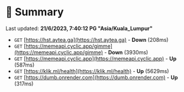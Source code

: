 # 📖 Summary
Last updated: **21/6/2023, 7:40:12 PG "Asia/Kuala_Lumpur"**

- `GET` [https://hst.aytea.ga](https://hst.aytea.ga) - **Down** (208ms)
- `GET` [https://memeapi.cyclic.app/gimme](https://memeapi.cyclic.app/gimme) - **Down** (3930ms)
- `GET` [https://memeapi.cyclic.app](https://memeapi.cyclic.app) - **Up** (587ms)
- `GET` [https://klik.ml/health](https://klik.ml/health) - **Up** (5629ms)
- `GET` [https://dumb.onrender.com](https://dumb.onrender.com) - **Up** (317ms)
